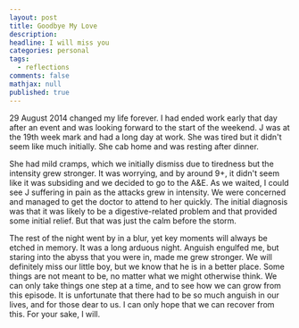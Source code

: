 ```yaml
---
layout: post
title: Goodbye My Love
description: 
headline: I will miss you
categories: personal
tags:
  - reflections
comments: false
mathjax: null
published: true
---
```


29 August 2014 changed my life forever. I had ended work early that day after an event and was looking forward to the start of the weekend. J was at the 19th week mark and had a long day at work. She was tired but it didn't seem like much initially. She cab home and was resting after dinner. 

She had mild cramps, which we initially dismiss due to tiredness but the intensity grew stronger. It was worrying, and by around 9+, it didn't seem like it was subsiding and we decided to go to the A&E.  As we waited, I could see J suffering in pain as the attacks grew in intensity. We were concerned and managed to get the doctor to attend to her quickly. The initial diagnosis was that it was likely to be a digestive-related problem and that provided some initial relief. But that was just the calm before the storm.

The rest of the night went by in a blur, yet key moments will always be etched in memory. It was a long arduous night. Anguish engulfed me, but staring into the abyss that you were in, made me grew stronger. We will definitely miss our little boy, but we know that he is in a better place. Some things are not meant to be, no matter what we might otherwise think. We can only take things one step at a time, and to see how we can grow from this episode. It is unfortunate that there had to be so much anguish in our lives, and for those dear to us. I can only hope that we can recover from this. For your sake, I will. 

